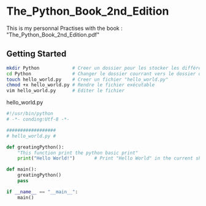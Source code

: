 # The_Python_Book_2nd_Edition

This is my personnal Practises with the book : "The_Python_Book_2nd_Edition.pdf"  

## Getting Started

```bash
mkdir Python            # Creer un dossier pour les stocker les différentes scripts
cd Python               # Changer le dossier courrant vers le dossier qu'on vient de créer
touch hello_world.py    # Creer un fichier "hello_world.py"
chmod +x hello_world.py # Rendre le fichier exécutable
vim hello_world.py      # Editer le fichier
```

hello_world.py

```python
#!/usr/bin/python 
# -*- conding:Utf-8 -*-

##################
# hello_world.py #

def greatingPython():
    "This function print the python basic print"
    print("Hello World!")       # Print "Hello World" in the current shell session

def main():
    greatingPython()
    pass

if __name__ == "__main__":
    main()
```